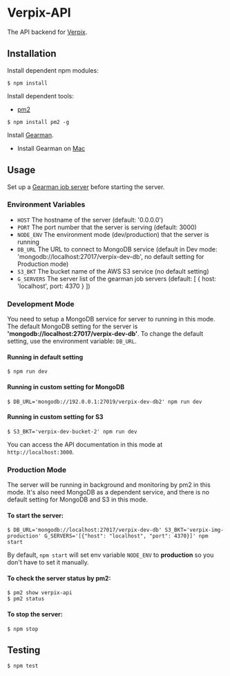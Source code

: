# Verpix-API

The API backend for [Verpix](https://www.verpix.me).

## Installation
Install dependent npm modules:

```
$ npm install
```

Install dependent tools:

* [pm2](http://pm2.keymetrics.io/)

```
$ npm install pm2 -g
```

Install [Gearman](http://gearman.org/getting-started/#installing).

* Install Gearman on [Mac](http://richardsumilang.com/server/gearman/install-gearman-on-os-x/)

## Usage

Set up a [Gearman job server](http://gearman.org/getting-started/#starting) before starting the server.

### Environment Variables
* `HOST` The hostname of the server (default: '0.0.0.0')
* `PORT` The port number that the server is serving (default: 3000)
* `NODE_ENV` The environment mode (dev/production) that the server is running
* `DB_URL` The URL to connect to MongoDB service (default in Dev mode: 'mongodb://localhost:27017/verpix-dev-db', no default setting for Production mode)
* `S3_BKT` The bucket name of the AWS S3 service (no default setting)
* `G_SERVERS` The server list of the gearman job servers (default: [ { host: 'localhost', port: 4370 } ])

### Development Mode
You need to setup a MongoDB service for server to running in this mode. The default MongoDB setting for the server is **'mongodb://localhost:27017/verpix-dev-db'**. To change the default setting, use the environment variable: `DB_URL`.

#### Running in default setting

```
$ npm run dev
```

#### Running in custom setting for MongoDB

```
$ DB_URL='mongodb://192.0.0.1:27019/verpix-dev-db2' npm run dev
```

#### Running in custom setting for S3

```
$ S3_BKT='verpix-dev-bucket-2' npm run dev
```

You can access the API documentation in this mode at `http://localhost:3000`.

### Production Mode
The server will be running in background and monitoring by pm2 in this mode. It's also need MongoDB as a dependent service, and there is no default setting for MongoDB and S3 in this mode.

#### To start the server:

```
$ DB_URL='mongodb://localhost:27017/verpix-dev-db' S3_BKT='verpix-img-production' G_SERVERS='[{"host": "localhost", "port": 4370}]' npm start
```

By default, `npm start` will set env variable `NODE_ENV` to **production** so you don't have to set it manually.

#### To check the server status by pm2:

```
$ pm2 show verpix-api
$ pm2 status
```

#### To stop the server:

```
$ npm stop
```

## Testing
```
$ npm test
```
